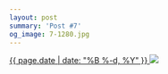 ```yaml
---
layout: post
summary: 'Post #7'
og_image: 7-1280.jpg
---
```


<p>
 <time>
  <a href="/7">
   {{ page.date | date: "%B %-d, %Y" }}
  </a>
 </time>
 <a href="/7">
  <img data-taken="8/17/2013" sizes="(min-width: 700px) 50vw, calc(100vw - 2rem)" src="{{ site.assets_url }}/7-640.jpg" srcset="{{ site.assets_url }}/7-1280.jpg 1280w, {{ site.assets_url }}/7-960.jpg 960w, {{ site.assets_url }}/7-640.jpg 640w, {{ site.assets_url }}/7-320.jpg 320w"/>
 </a>
</p>
